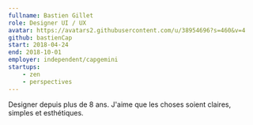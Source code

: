 ```yaml
---
fullname: Bastien Gillet
role: Designer UI / UX
avatar: https://avatars2.githubusercontent.com/u/38954696?s=460&v=4
github: bastienCap
start: 2018-04-24
end: 2018-10-01
employer: independent/capgemini
startups:
    - zen
    - perspectives
---
```


Designer depuis plus de 8 ans. J'aime que les choses soient claires, simples et esthétiques.
